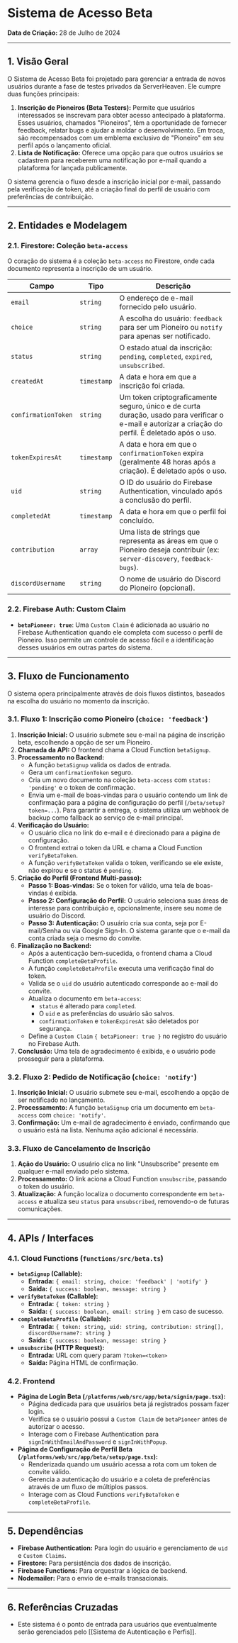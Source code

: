 # Sistema de Acesso Beta

**Data de Criação:** 28 de Julho de 2024

---

## 1. Visão Geral

O Sistema de Acesso Beta foi projetado para gerenciar a entrada de novos usuários durante a fase de testes privados da ServerHeaven. Ele cumpre duas funções principais:

1.  **Inscrição de Pioneiros (Beta Testers):** Permite que usuários interessados se inscrevam para obter acesso antecipado à plataforma. Esses usuários, chamados "Pioneiros", têm a oportunidade de fornecer feedback, relatar bugs e ajudar a moldar o desenvolvimento. Em troca, são recompensados com um emblema exclusivo de "Pioneiro" em seu perfil após o lançamento oficial.
2.  **Lista de Notificação:** Oferece uma opção para que outros usuários se cadastrem para receberem uma notificação por e-mail quando a plataforma for lançada publicamente.

O sistema gerencia o fluxo desde a inscrição inicial por e-mail, passando pela verificação de token, até a criação final do perfil de usuário com preferências de contribuição.

---

## 2. Entidades e Modelagem

### 2.1. Firestore: Coleção `beta-access`

O coração do sistema é a coleção `beta-access` no Firestore, onde cada documento representa a inscrição de um usuário.

| Campo                 | Tipo        | Descrição                                                                                                                              |
| --------------------- | ----------- | -------------------------------------------------------------------------------------------------------------------------------------- |
| `email`               | `string`    | O endereço de e-mail fornecido pelo usuário.                                                                                           |
| `choice`              | `string`    | A escolha do usuário: `feedback` para ser um Pioneiro ou `notify` para apenas ser notificado.                                          |
| `status`              | `string`    | O estado atual da inscrição: `pending`, `completed`, `expired`, `unsubscribed`.                                                        |
| `createdAt`           | `timestamp` | A data e hora em que a inscrição foi criada.                                                                                             |
| `confirmationToken`   | `string`    | Um token criptograficamente seguro, único e de curta duração, usado para verificar o e-mail e autorizar a criação do perfil. É deletado após o uso. |
| `tokenExpiresAt`      | `timestamp` | A data e hora em que o `confirmationToken` expira (geralmente 48 horas após a criação). É deletado após o uso.                            |
| `uid`                 | `string`    | O ID do usuário do Firebase Authentication, vinculado após a conclusão do perfil.                                                      |
| `completedAt`         | `timestamp` | A data e hora em que o perfil foi concluído.                                                                                             |
| `contribution`        | `array`     | Uma lista de strings que representa as áreas em que o Pioneiro deseja contribuir (ex: `server-discovery`, `feedback-bugs`).           |
| `discordUsername`     | `string`    | O nome de usuário do Discord do Pioneiro (opcional).                                                                                  |

### 2.2. Firebase Auth: Custom Claim

-   **`betaPioneer: true`**: Uma `Custom Claim` é adicionada ao usuário no Firebase Authentication quando ele completa com sucesso o perfil de Pioneiro. Isso permite um controle de acesso fácil e a identificação desses usuários em outras partes do sistema.

---

## 3. Fluxo de Funcionamento

O sistema opera principalmente através de dois fluxos distintos, baseados na escolha do usuário no momento da inscrição.

### 3.1. Fluxo 1: Inscrição como Pioneiro (`choice: 'feedback'`)

1.  **Inscrição Inicial:** O usuário submete seu e-mail na página de inscrição beta, escolhendo a opção de ser um Pioneiro.
2.  **Chamada da API:** O frontend chama a Cloud Function `betaSignup`.
3.  **Processamento no Backend:**
    *   A função `betaSignup` valida os dados de entrada.
    *   Gera um `confirmationToken` seguro.
    *   Cria um novo documento na coleção `beta-access` com `status: 'pending'` e o token de confirmação.
    *   Envia um e-mail de boas-vindas para o usuário contendo um link de confirmação para a página de configuração do perfil (`/beta/setup?token=...`). Para garantir a entrega, o sistema utiliza um webhook de backup como fallback ao serviço de e-mail principal.
4.  **Verificação do Usuário:**
    *   O usuário clica no link do e-mail e é direcionado para a página de configuração.
    *   O frontend extrai o token da URL e chama a Cloud Function `verifyBetaToken`.
    *   A função `verifyBetaToken` valida o token, verificando se ele existe, não expirou e se o status é `pending`.
5.  **Criação do Perfil (Frontend Multi-passo):**
    *   **Passo 1: Boas-vindas:** Se o token for válido, uma tela de boas-vindas é exibida.
    *   **Passo 2: Configuração do Perfil:** O usuário seleciona suas áreas de interesse para contribuição e, opcionalmente, insere seu nome de usuário do Discord.
    *   **Passo 3: Autenticação:** O usuário cria sua conta, seja por E-mail/Senha ou via Google Sign-In. O sistema garante que o e-mail da conta criada seja o mesmo do convite.
6.  **Finalização no Backend:**
    *   Após a autenticação bem-sucedida, o frontend chama a Cloud Function `completeBetaProfile`.
    *   A função `completeBetaProfile` executa uma verificação final do token.
    *   Valida se o `uid` do usuário autenticado corresponde ao e-mail do convite.
    *   Atualiza o documento em `beta-access`:
        *   `status` é alterado para `completed`.
        *   O `uid` e as preferências do usuário são salvos.
        *   `confirmationToken` e `tokenExpiresAt` são deletados por segurança.
    *   Define a `Custom Claim` `{ betaPioneer: true }` no registro do usuário no Firebase Auth.
7.  **Conclusão:** Uma tela de agradecimento é exibida, e o usuário pode prosseguir para a plataforma.

### 3.2. Fluxo 2: Pedido de Notificação (`choice: 'notify'`)

1.  **Inscrição Inicial:** O usuário submete seu e-mail, escolhendo a opção de ser notificado no lançamento.
2.  **Processamento:** A função `betaSignup` cria um documento em `beta-access` com `choice: 'notify'`.
3.  **Confirmação:** Um e-mail de agradecimento é enviado, confirmando que o usuário está na lista. Nenhuma ação adicional é necessária.

### 3.3. Fluxo de Cancelamento de Inscrição

1.  **Ação do Usuário:** O usuário clica no link "Unsubscribe" presente em qualquer e-mail enviado pelo sistema.
2.  **Processamento:** O link aciona a Cloud Function `unsubscribe`, passando o token do usuário.
3.  **Atualização:** A função localiza o documento correspondente em `beta-access` e atualiza seu `status` para `unsubscribed`, removendo-o de futuras comunicações.

---

## 4. APIs / Interfaces

### 4.1. Cloud Functions (`functions/src/beta.ts`)

*   **`betaSignup` (Callable):**
    *   **Entrada:** `{ email: string, choice: 'feedback' | 'notify' }`
    *   **Saída:** `{ success: boolean, message: string }`
*   **`verifyBetaToken` (Callable):**
    *   **Entrada:** `{ token: string }`
    *   **Saída:** `{ success: boolean, email: string }` em caso de sucesso.
*   **`completeBetaProfile` (Callable):**
    *   **Entrada:** `{ token: string, uid: string, contribution: string[], discordUsername?: string }`
    *   **Saída:** `{ success: boolean, message: string }`
*   **`unsubscribe` (HTTP Request):**
    *   **Entrada:** URL com query param `?token=<token>`
    *   **Saída:** Página HTML de confirmação.

### 4.2. Frontend

*   **Página de Login Beta (`/platforms/web/src/app/beta/signin/page.tsx`):**
    *   Página dedicada para que usuários beta já registrados possam fazer login.
    *   Verifica se o usuário possui a `Custom Claim` de `betaPioneer` antes de autorizar o acesso.
    *   Interage com o Firebase Authentication para `signInWithEmailAndPassword` e `signInWithPopup`.
*   **Página de Configuração de Perfil Beta (`/platforms/web/src/app/beta/setup/page.tsx`):**
    *   Renderizada quando um usuário acessa a rota com um token de convite válido.
    *   Gerencia a autenticação do usuário e a coleta de preferências através de um fluxo de múltiplos passos.
    *   Interage com as Cloud Functions `verifyBetaToken` e `completeBetaProfile`.

---

## 5. Dependências

*   **Firebase Authentication:** Para login do usuário e gerenciamento de `uid` e `Custom Claims`.
*   **Firestore:** Para persistência dos dados de inscrição.
*   **Firebase Functions:** Para orquestrar a lógica de backend.
*   **Nodemailer:** Para o envio de e-mails transacionais.

---

## 6. Referências Cruzadas

*   Este sistema é o ponto de entrada para usuários que eventualmente serão gerenciados pelo [[Sistema de Autenticação e Perfis]].